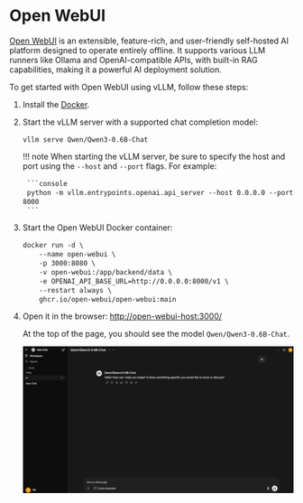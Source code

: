 # Open WebUI

[Open WebUI](https://github.com/open-webui/open-webui) is an extensible, feature-rich,
and user-friendly self-hosted AI platform designed to operate entirely offline.
It supports various LLM runners like Ollama and OpenAI-compatible APIs,
with built-in RAG capabilities, making it a powerful AI deployment solution.

To get started with Open WebUI using vLLM, follow these steps:

1. Install the [Docker](https://docs.docker.com/engine/install/).

2. Start the vLLM server with a supported chat completion model:

    ```console
    vllm serve Qwen/Qwen3-0.6B-Chat
    ```

    !!! note
        When starting the vLLM server, be sure to specify the host and port using the `--host` and `--port` flags.
        For example:

        ```console
        python -m vllm.entrypoints.openai.api_server --host 0.0.0.0 --port 8000
        ```

3. Start the Open WebUI Docker container:

    ```console
    docker run -d \
        --name open-webui \
        -p 3000:8080 \
        -v open-webui:/app/backend/data \
        -e OPENAI_API_BASE_URL=http://0.0.0.0:8000/v1 \
        --restart always \
        ghcr.io/open-webui/open-webui:main
    ```

4. Open it in the browser: <http://open-webui-host:3000/>

    At the top of the page, you should see the model `Qwen/Qwen3-0.6B-Chat`.

    ![Web portal of model Qwen/Qwen3-0.6B-Chat](../../assets/deployment/open_webui.png)
